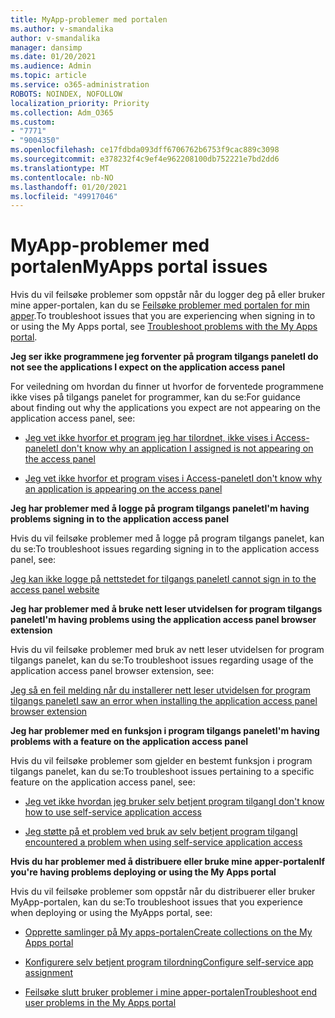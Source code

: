 ```yaml
---
title: MyApp-problemer med portalen
ms.author: v-smandalika
author: v-smandalika
manager: dansimp
ms.date: 01/20/2021
ms.audience: Admin
ms.topic: article
ms.service: o365-administration
ROBOTS: NOINDEX, NOFOLLOW
localization_priority: Priority
ms.collection: Adm_O365
ms.custom:
- "7771"
- "9004350"
ms.openlocfilehash: ce17fdbda093dff6706762b6753f9cac889c3098
ms.sourcegitcommit: e378232f4c9ef4e962208100db752221e7bd2dd6
ms.translationtype: MT
ms.contentlocale: nb-NO
ms.lasthandoff: 01/20/2021
ms.locfileid: "49917046"
---
```

# <a name="myapps-portal-issues"></a><span data-ttu-id="4d082-102">MyApp-problemer med portalen</span><span class="sxs-lookup"><span data-stu-id="4d082-102">MyApps portal issues</span></span>

<span data-ttu-id="4d082-103">Hvis du vil feilsøke problemer som oppstår når du logger deg på eller bruker mine apper-portalen, kan du se [Feilsøke problemer med portalen for min apper](https://docs.microsoft.com/azure/active-directory/user-help/my-apps-portal-end-user-troubleshoot).</span><span class="sxs-lookup"><span data-stu-id="4d082-103">To troubleshoot issues that you are experiencing when signing in to or using the My Apps portal, see [Troubleshoot problems with the My Apps portal](https://docs.microsoft.com/azure/active-directory/user-help/my-apps-portal-end-user-troubleshoot).</span></span>

<span data-ttu-id="4d082-104">**Jeg ser ikke programmene jeg forventer på program tilgangs panelet**</span><span class="sxs-lookup"><span data-stu-id="4d082-104">**I do not see the applications I expect on the application access panel**</span></span>

<span data-ttu-id="4d082-105">For veiledning om hvordan du finner ut hvorfor de forventede programmene ikke vises på tilgangs panelet for programmer, kan du se:</span><span class="sxs-lookup"><span data-stu-id="4d082-105">For guidance about finding out why the applications you expect are not appearing on the application access panel, see:</span></span>

- [<span data-ttu-id="4d082-106">Jeg vet ikke hvorfor et program jeg har tilordnet, ikke vises i Access-panelet</span><span class="sxs-lookup"><span data-stu-id="4d082-106">I don't know why an application I assigned is not appearing on the access panel</span></span>](https://docs.microsoft.com/azure/active-directory/application-access-panel-unexpected-application-not-appearing/)
     
- [<span data-ttu-id="4d082-107">Jeg vet ikke hvorfor et program vises i Access-panelet</span><span class="sxs-lookup"><span data-stu-id="4d082-107">I don't know why an application is appearing on the access panel</span></span>](https://docs.microsoft.com/azure/active-directory/application-access-panel-unexpected-application-appears/)

<span data-ttu-id="4d082-108">**Jeg har problemer med å logge på program tilgangs panelet**</span><span class="sxs-lookup"><span data-stu-id="4d082-108">**I'm having problems signing in to the application access panel**</span></span>

<span data-ttu-id="4d082-109">Hvis du vil feilsøke problemer med å logge på program tilgangs panelet, kan du se:</span><span class="sxs-lookup"><span data-stu-id="4d082-109">To troubleshoot issues regarding signing in to the application access panel, see:</span></span>

[<span data-ttu-id="4d082-110">Jeg kan ikke logge på nettstedet for tilgangs panelet</span><span class="sxs-lookup"><span data-stu-id="4d082-110">I cannot sign in to the access panel website</span></span>](https://docs.microsoft.com/azure/active-directory/manage-apps/application-sign-in-other-problem-access-panel)

<span data-ttu-id="4d082-111">**Jeg har problemer med å bruke nett leser utvidelsen for program tilgangs panelet**</span><span class="sxs-lookup"><span data-stu-id="4d082-111">**I'm having problems using the application access panel browser extension**</span></span>

<span data-ttu-id="4d082-112">Hvis du vil feilsøke problemer med bruk av nett leser utvidelsen for program tilgangs panelet, kan du se:</span><span class="sxs-lookup"><span data-stu-id="4d082-112">To troubleshoot issues regarding usage of the application access panel browser extension, see:</span></span>

[<span data-ttu-id="4d082-113">Jeg så en feil melding når du installerer nett leser utvidelsen for program tilgangs panelet</span><span class="sxs-lookup"><span data-stu-id="4d082-113">I saw an error when installing the application access panel browser extension</span></span>](https://docs.microsoft.com/azure/active-directory/application-access-panel-extension-problem-installing/)

<span data-ttu-id="4d082-114">**Jeg har problemer med en funksjon i program tilgangs panelet**</span><span class="sxs-lookup"><span data-stu-id="4d082-114">**I'm having problems with a feature on the application access panel**</span></span>

<span data-ttu-id="4d082-115">Hvis du vil feilsøke problemer som gjelder en bestemt funksjon i program tilgangs panelet, kan du se:</span><span class="sxs-lookup"><span data-stu-id="4d082-115">To troubleshoot issues pertaining to a specific feature on the application access panel, see:</span></span>

- [<span data-ttu-id="4d082-116">Jeg vet ikke hvordan jeg bruker selv betjent program tilgang</span><span class="sxs-lookup"><span data-stu-id="4d082-116">I don't know how to use self-service application access</span></span>](https://docs.microsoft.com/azure/active-directory/manage-apps/access-panel-manage-self-service-access) 

- [<span data-ttu-id="4d082-117">Jeg støtte på et problem ved bruk av selv betjent program tilgang</span><span class="sxs-lookup"><span data-stu-id="4d082-117">I encountered a problem when using self-service application access</span></span>](https://docs.microsoft.com/azure/active-directory/manage-apps/access-panel-manage-self-service-access)
    
<span data-ttu-id="4d082-118">**Hvis du har problemer med å distribuere eller bruke mine apper-portalen**</span><span class="sxs-lookup"><span data-stu-id="4d082-118">**If you're having problems deploying or using the My Apps portal**</span></span>

<span data-ttu-id="4d082-119">Hvis du vil feilsøke problemer som oppstår når du distribuerer eller bruker MyApp-portalen, kan du se:</span><span class="sxs-lookup"><span data-stu-id="4d082-119">To troubleshoot issues that you experience when deploying or using the MyApps portal, see:</span></span>

- [<span data-ttu-id="4d082-120">Opprette samlinger på My apps-portalen</span><span class="sxs-lookup"><span data-stu-id="4d082-120">Create collections on the My Apps portal</span></span>](https://docs.microsoft.com/azure/active-directory/manage-apps/access-panel-collections) 
    
- [<span data-ttu-id="4d082-121">Konfigurere selv betjent program tilordning</span><span class="sxs-lookup"><span data-stu-id="4d082-121">Configure self-service app assignment</span></span>](https://docs.microsoft.com/azure/active-directory/manage-apps/manage-self-service-access)
     
- [<span data-ttu-id="4d082-122">Feilsøke slutt bruker problemer i mine apper-portalen</span><span class="sxs-lookup"><span data-stu-id="4d082-122">Troubleshoot end user problems in the My Apps portal</span></span>](https://docs.microsoft.com/azure/active-directory/user-help/my-apps-portal-end-user-troubleshoot)



